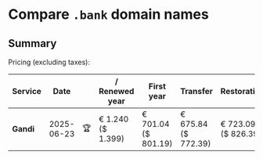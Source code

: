 # Compare `.bank` domain names

## Summary

Pricing (excluding taxes):

| Service | Date |  | / Renewed year | First year | Transfer | Restoration |
|--|--|--|--|--|--|--|
| **Gandi** | 2025-06-23 | 🏆 | € 1.240<br>($ 1.399) | € 701.04<br>($ 801.19) | € 675.84<br>($ 772.39) | € 723.09<br>($ 826.39) |
